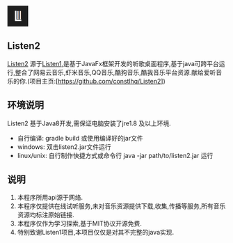 ![](./src/main/resources/assets/logo.png) 
## Listen2
[Listen2](https://github.com/constlhq/Listen2) 源于[Listen1](https://github.com/listen1/listen1_chrome_extension),是基于JavaFx框架开发的听歌桌面程序,基于java可跨平台运行,整合了网易云音乐,虾米音乐,QQ音乐,酷狗音乐,酷我音乐平台资源.献给爱听音乐的你.(项目主页:[https://github.com/constlhq/Listen2])
## 环境说明
Listen2 基于Java8开发,需保证电脑安装了jre1.8 及以上环境.

+ 自行编译: gradle build 或使用编译好的jar文件 
+ windows: 双击listen2.jar文件运行
+ linux/unix: 自行制作快捷方式或命令行 java -jar path/to/listen2.jar 运行

## 说明
1. 本程序所用api源于网络.
2. 本程序仅提供在线试听服务,未对音乐资源提供下载,收集,传播等服务,所有音乐资源均标注原始链接.
3. 本程序仅作为学习探索,基于MIT协议开源免费.
4. 特别致谢Listen1项目,本项目仅仅是对其不完整的java实现.